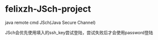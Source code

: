 # felixzh-JSch-project
java remote cmd JSch(Java Secure Channel)

JSch会优先使用填入的ssh_key尝试登陆，尝试失败后才会使用password登陆